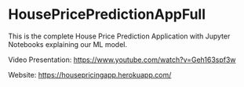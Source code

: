 # HousePricePredictionAppFull
This is the complete House Price Prediction Application with Jupyter Notebooks explaining our ML model.

Video Presentation: https://www.youtube.com/watch?v=Geh163spf3w

Website: https://housepricingapp.herokuapp.com/
